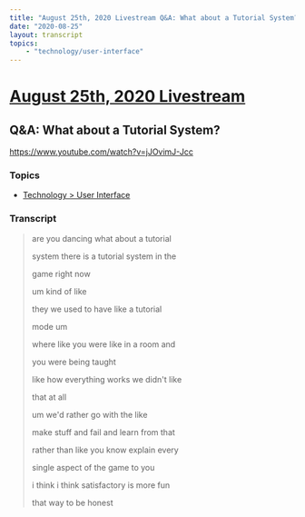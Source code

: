 ```yaml
---
title: "August 25th, 2020 Livestream Q&A: What about a Tutorial System?"
date: "2020-08-25"
layout: transcript
topics:
    - "technology/user-interface"
---
```

# [August 25th, 2020 Livestream](../2020-08-25.md)
## Q&A: What about a Tutorial System?
https://www.youtube.com/watch?v=jJOvimJ-Jcc

### Topics
* [Technology > User Interface](../topics/technology/user-interface.md)

### Transcript

> are you dancing what about a tutorial
>
> system there is a tutorial system in the
>
> game right now
>
> um kind of like
>
> they we used to have like a tutorial
>
> mode um
>
> where like you were like in a room and
>
> you were being taught
>
> like how everything works we didn't like
>
> that at all
>
> um we'd rather go with the like
>
> make stuff and fail and learn from that
>
> rather than like you know explain every
>
> single aspect of the game to you
>
> i think i think satisfactory is more fun
>
> that way to be honest
>
